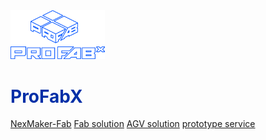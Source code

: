 
<img src="pic/logo.png"  align=“center”, width= 30%/>








#  <font color=#002FA7>ProFabX</font>




[NexMaker-Fab](https://www.nexmaker.com/)
[Fab solution](en/lab/lab.md)
[AGV solution](en/agv/agv.md)
[prototype service](en/prototype/prototype.md)



<!-- ![color](#ffffff) -->
